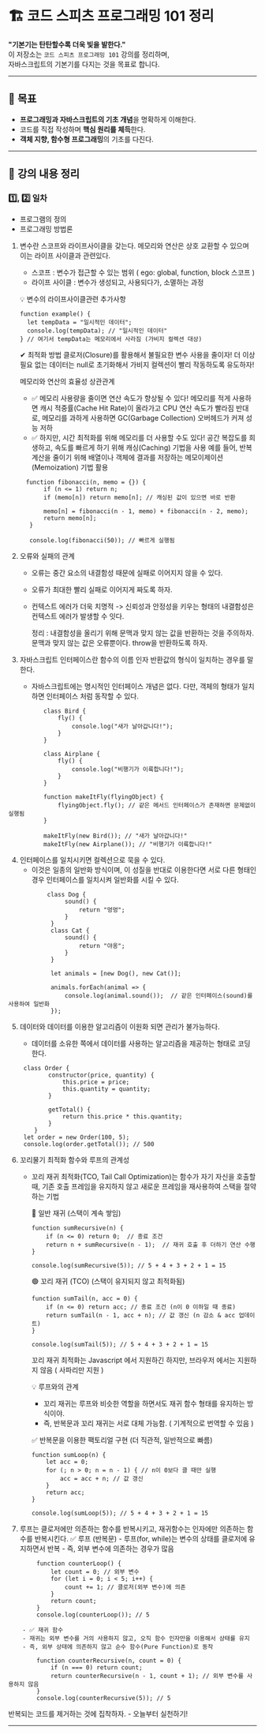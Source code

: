 # 🏗 코드 스피츠 프로그래밍 101 정리

**"기본기는 탄탄할수록 더욱 빛을 발한다."**  
이 저장소는 `코드 스피츠 프로그래밍 101` 강의를 정리하며,  
자바스크립트의 기본기를 다지는 것을 목표로 합니다.

---

## 📌 목표
- **프로그래밍과 자바스크립트의 기초 개념**을 명확하게 이해한다.
- 코드를 직접 작성하며 **핵심 원리를 체득**한다.
- **객체 지향, 함수형 프로그래밍**의 기초를 다진다.

---

## 📖 강의 내용 정리   

### 1️⃣, 2️⃣ 일차
- 프로그램의 정의
- 프로그래밍 방법론
1.  변수란 스코프와 라이프사이클을 갖는다. 메모리와 연산은 상호 교환할 수 있으며 이는 라이프 사이클과 관련있다.
     - 스코프 : 변수가 접근할 수 있는 범위 ( ego: global, function, block 스코프 )
     - 라이프 사이클 : 변수가 생성되고, 사용되다가, 소멸하는 과정
    
     💡 변수의 라이프사이클관련 추가사항
      ```
      function example() {
        let tempData = "일시적인 데이터";
        console.log(tempData); // "일시적인 데이터"
      } // 여기서 tempData는 메모리에서 사라짐 (가비지 컬렉션 대상)
      ```

      ✔ 최적화 방법
      클로저(Closure)를 활용해서 불필요한 변수 사용을 줄이자!
      더 이상 필요 없는 데이터는 null로 초기화해서 가비지 컬렉션이 빨리 작동하도록 유도하자!

      메모리와 연산의 효율성 상관관계
      - ✅ 메모리 사용량을 줄이면 연산 속도가 향상될 수 있다!
      메모리를 적게 사용하면 캐시 적중률(Cache Hit Rate)이 올라가고 CPU 연산 속도가 빨라짐
      반대로, 메모리를 과하게 사용하면 GC(Garbage Collection) 오버헤드가 커져 성능 저하
      - ✅ 하지만, 시간 최적화를 위해 메모리를 더 사용할 수도 있다!
      공간 복잡도를 희생하고, 속도를 빠르게 하기 위해 캐싱(Caching) 기법을 사용
      예를 들어, 반복 계산을 줄이기 위해 배열이나 객체에 결과를 저장하는 메모이제이션(Memoization) 기법 활용

```
     function fibonacci(n, memo = {}) {
          if (n <= 1) return n;
          if (memo[n]) return memo[n]; // 캐싱된 값이 있으면 바로 반환
      
          memo[n] = fibonacci(n - 1, memo) + fibonacci(n - 2, memo);
          return memo[n];
      }
      
      console.log(fibonacci(50)); // 빠르게 실행됨
```
       
  2. 오류와 실패의 관계
      - 오류는 중간 요소의 내결함성 때문에 실패로 이어지지 않을 수 있다. 
      - 오류가 최대한 빨리 실패로 이어지게 짜도록 하자.
      - 컨텍스트 에러가 더욱 치명적 -> 신뢰성과 안정성을 키우는 형태의 내결함성은 컨텍스트 에러가 발생할 수 잇다.
    
        정리 : 내결함성을 올리기 위해 문맥과 맞지 않는 값을 반환하는 것을 주의하자. 문맥과 맞지 않는 값은 오류뿐이다. throw을 반환하도록 하자.
        
        
  3. 자바스크립트 인터페이스란 함수의 이름 인자 반환값의 형식이 일치하는 경우를 말한다.
     - 자바스크립트에는 명시적인 인터페이스 개념은 없다. 다만, 객체의 형태가 일치하면 인터페이스 처럼 동작할 수 있다.
       
```
          class Bird {
              fly() {
                  console.log("새가 날아갑니다!");
              }
          }
          
          class Airplane {
              fly() {
                  console.log("비행기가 이륙합니다!");
              }
          }
          
          function makeItFly(flyingObject) {
              flyingObject.fly(); // 같은 메서드 인터페이스가 존재하면 문제없이 실행됨
          }
          
          makeItFly(new Bird()); // "새가 날아갑니다!"
          makeItFly(new Airplane()); // "비행기가 이륙합니다!"
```
      
  4. 인터페이스를 일치시키면 컬렉션으로 묵을 수 있다.
     - 이것은 일종의 일반화 방식이며, 이 성질을 반대로 이용한다면 서로 다른 형태인 경우 인터페이스를 일치시켜 일반화를 시킬 수 있다.
       
```
           class Dog {
                sound() {
                    return "멍멍";
                }
            }
            class Cat {
                sound() {
                    return "야옹";
                }
            }
            
            let animals = [new Dog(), new Cat()];
            
            animals.forEach(animal => {
                console.log(animal.sound());  // 같은 인터페이스(sound)를 사용하여 일반화
            });
```
       
  5. 데이터와 데이터를 이용한 알고리즘이 이원화 되면 관리가 불가능하다.
     - 데이터를 소유한 쪽에서 데이터를 사용하는 알고리즘을 제공하는 형태로 코딩한다.
       
      ```
       class Order {
              constructor(price, quantity) {
                  this.price = price;
                  this.quantity = quantity;
              }
          
              getTotal() {
                  return this.price * this.quantity;
              }
          }
       let order = new Order(100, 5);
       console.log(order.getTotal()); // 500
      ```

 6. 꼬리물기 최적화 함수와 루프의 관계성
    - 꼬리 재귀 최적화(TCO, Tail Call Optimization)는 함수가 자기 자신을 호출할 때, 기존 호출 프레임을 유지하지 않고 새로운 프레임을 재사용하여 스택을 절약하는 기법

       🔴 일반 재귀 (스택이 계속 쌓임)
       
      ```
      function sumRecursive(n) {
          if (n <= 0) return 0;  // 종료 조건
          return n + sumRecursive(n - 1);  // 재귀 호출 후 더하기 연산 수행
      }
      
      console.log(sumRecursive(5)); // 5 + 4 + 3 + 2 + 1 = 15
      ```

      🟢 꼬리 재귀 (TCO) (스택이 유지되지 않고 최적화됨)
  
      ```
      function sumTail(n, acc = 0) {
          if (n <= 0) return acc; // 종료 조건 (n이 0 이하일 때 종료)
          return sumTail(n - 1, acc + n); // 값 갱신 (n 감소 & acc 업데이트)
      }
      
      console.log(sumTail(5)); // 5 + 4 + 3 + 2 + 1 = 15
      ```

      꼬리 재귀 최적화는 Javascript 에서 지원하긴 하지만, 브라우저 에서는 지원하지 않음 ( 사파리만 지원 )

      💡 루프와의 관계
      - 꼬리 재귀는 루프와 비슷한 역할을 하면서도 재귀 함수 형태를 유지하는 방식이야.
      - 즉, 반복문과 꼬리 재귀는 서로 대체 가능함. ( 기계적으로 번역할 수 있음 )

      ✅ 반복문을 이용한 팩토리얼 구현 (더 직관적, 일반적으로 빠름)
  
      ```
      function sumLoop(n) {
          let acc = 0;
          for (; n > 0; n = n - 1) { // n이 0보다 클 때만 실행
              acc = acc + n; // 값 갱신
          }
          return acc;
      }
      
      console.log(sumLoop(5)); // 5 + 4 + 3 + 2 + 1 = 15
      ```

7. 루프는 클로저에만 의존하는 함수를 반복시키고, 재귀함수는 인자에만 의존하는 함수를 반복시킨다.
        ✅ 루프 (반복문)
         - 루프(for, while)는 변수의 상태를 클로저에 유지하면서 반복
         - 즉, 외부 변수에 의존하는 경우가 많음
```
        function counterLoop() {
            let count = 0; // 외부 변수
            for (let i = 0; i < 5; i++) {
                count += 1; // 클로저(외부 변수)에 의존
            }
            return count;
        }
        console.log(counterLoop()); // 5
```

        - ✅ 재귀 함수
        - 재귀는 외부 변수를 거의 사용하지 않고, 오직 함수 인자만을 이용해서 상태를 유지
        - 즉, 외부 상태에 의존하지 않고 순수 함수(Pure Function)로 동작
```
        function counterRecursive(n, count = 0) {
            if (n === 0) return count;
            return counterRecursive(n - 1, count + 1); // 외부 변수를 사용하지 않음
        }
        console.log(counterRecursive(5)); // 5
 ```

        
 반복되는 코드를 제거하는 것에 집착하자.
      - 오늘부터 실천하기!
  

---

